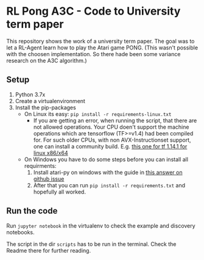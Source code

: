 # RL Pong A3C - Code to University term paper

This repository shows the work of a university term paper. The goal was to let a RL-Agent learn how to play the Atari game PONG. (This wasn't possible with the choosen implementation. So there hade been some variance research on the A3C algorithm.)

## Setup

1. Python 3.7x
2. Create a virtualenvironment
3. Install the pip-packages
   * On Linux its easy: `pip install -r requirements-linux.txt`
      * If you are getting an error, when running the script, that there are not allowed operations. Your CPU doen't support the machine operations which are tensorflow (TF>=v1.4) had been compiled for. For such older CPUs, with non AVX-Instructionset support, one can install a community build. E.g. [this one for tf 1.14.1 for linux x86/x64](https://github.com/yaroslavvb/tensorflow-community-wheels/issues/132)
   * On Windows you have to do some steps before you can install all requirments:
     1. Install atari-py on windows with the guide in [this answer on github issue](https://github.com/openai/gym/issues/1726#issuecomment-550580367)
     2. After that you can run `pip install -r requirements.txt` and hopefully all worked.

## Run the code

Run `jupyter notebook` in the virtualenv to check the example and discovery notebooks.

The script in the dir `scripts` has to be run in the terminal. Check the Readme there for further reading.
